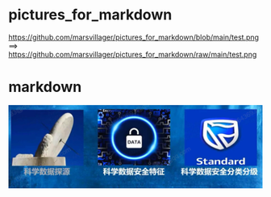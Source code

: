 # pictures_for_markdown
https://github.com/marsvillager/pictures_for_markdown/blob/main/test.png ==> https://github.com/marsvillager/pictures_for_markdown/raw/main/test.png

# markdown
![image-20221208142040934](https://github.com/marsvillager/pictures_for_markdown/raw/main/test.png)
